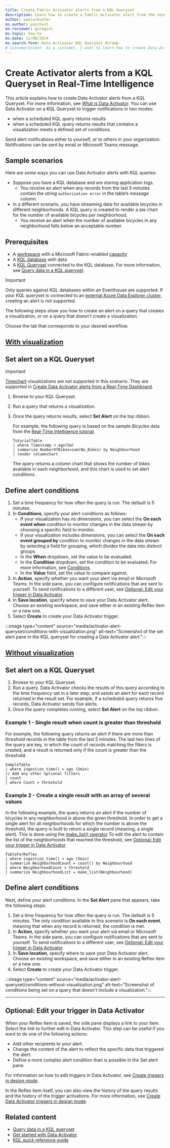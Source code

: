 ```yaml
---
title: Create Fabric Activator alerts from a KQL Queryset
description: Learn how to create a Fabric Activator alert from the results of a KQL query in a KQL Queryset in Real-Time Intelligence.
author: yaelschuster
ms.author: yaschust
ms.reviewer: guregini
ms.topic: how-to
ms.date: 11/08/2024
ms.search.form: Data Activator KQL Queryset Onramp
# CustomerIntent: As a customer, I want to learn how to create Data Activator alerts from a KQL Queryset so that I can trigger notifications when conditions are met on data in the query result.
---
```

# Create Activator alerts from a KQL Queryset in Real-Time Intelligence

This article explains how to create Data Activator alerts from a KQL Queryset. For more information, see [What is Data Activator](activator-introduction.md).
You can use Data Activator on a KQL Queryset to trigger notifications in two modes: 
- when a scheduled KQL query returns results
- when a scheduled KQL query returns results that contains a visualization meets a defined set of conditions. 

Send alert notifications either to yourself, or to others in your organization. Notifications can be sent by email or Microsoft Teams message.

## Sample scenarios

Here are some ways you can use Data Activator alerts with KQL queries:

* Suppose you have a KQL database and are storing application logs.
    * You receive an alert when any records from the last 5 minutes contain the string `authorization error` in the table’s *message* column.
* In a different scenario, you have streaming data for available bicycles in different neighborhoods. A KQL query is created to render a pie chart for the number of available bicycles per neighborhood.
    * You receive an alert when the number of available bicycles in any neighborhood falls below an acceptable number.

## Prerequisites

* A [workspace](../../get-started/create-workspaces.md) with a Microsoft Fabric-enabled [capacity](../../enterprise/licenses.md#capacity)
* A [KQL database](../../real-time-intelligence/create-database.md) with data
* A [KQL Queryset](../../real-time-intelligence/create-query-set.md) connected to the KQL database. For more information, see [Query data in a KQL queryset](../../real-time-intelligence/kusto-query-set.md).

> [!IMPORTANT]
> Only queries against KQL databases within an Eventhouse are supported. If your KQL queryset is connected to an [external Azure Data Explorer cluster](../kusto-query-set.md#select-a-database), creating an alert is not supported. 

The following steps show you how to create an alert on a query that creates a visualization, or on a query that doesn't create a visualization.

Choose the tab that corresponds to your desired workflow.

## [With visualization](#tab/visualization)

## Set alert on a KQL Queryset

> [!IMPORTANT]
> [Timechart](/kusto/query/visualization-timechart?view=microsoft-fabric&preserve-view=true) visualizations are not supported in this scenario. They are supported in [Create Data Activator alerts from a Real-Time Dashboard](activator-get-data-real-time-dashboard.md).

1. Browse to your KQL Queryset.
1. Run a query that returns a visualization.
1. Once the query returns results, select **Set Alert** on the top ribbon.

    For example, the following query is based on the sample *Bicycles* data from the [Real-Time Intelligence tutorial](../../real-time-intelligence/tutorial-introduction.md).

    ```kusto
    TutorialTable
    | where Timestamp < ago(5m)
    | summarize NumberOfBikes=sum(No_Bikes) by Neighbourhood
    | render columnchart
    ```

    The query returns a column chart that shows the number of bikes available in each neighborhood, and this chart is used to set alert conditions.

## Define alert conditions

1. Set a time frequency for how often the query is run. The default is 5 minutes.
1. In **Conditions**, specify your alert conditions as follows:
    * If your visualization has no dimensions, you can select the **On each event when** condition to monitor changes in the data stream by choosing a specific field to monitor.
    * If your visualization includes dimensions, you can select the **On each event grouped by** condition to monitor changes in the data stream by selecting a field for grouping, which divides the data into distinct groups
    * In the **When** dropdown, set the value to be evaluated.
    * In the **Condition** dropdown, set the condition to be evaluated. For more information, see [Conditions](activator-detection-conditions.md#conditions).
    * In the **Value** field, set the value to compare against.
1. In **Action**, specify whether you want your alert via email or Microsoft Teams. In the side pane, you can configure notifications that are sent to yourself. To send notifications to a different user, see [Optional: Edit your trigger in Data Activator](#optional-edit-your-trigger-in-data-activator).
1. In **Save location**, specify where to save your Data Activator alert. Choose an existing workspace, and save either in an existing Reflex item or a new one.
1. Select **Create** to create your Data Activator trigger.

:::image type="content" source="media/activator-alert-queryset/conditions-with-visualization.png" alt-text="Screenshot of the set alert pane in the KQL queryset for creating a Data Activator alert.":::

## [Without visualization](#tab/no-visualization)

## Set alert on a KQL Queryset

1. Browse to your KQL Queryset.
1. Run a query. Data Activator checks the results of this query according to the time frequency set in a later step, and sends an alert for each record returned in the result set. For example, if a scheduled query returns five records, Data Activator sends five alerts.
1. Once the query completes running, select **Set Alert** on the top ribbon.

### Example 1 - Single result when count is greater than threshold

For example, the following query returns an alert if there are more than *threshold* records in the table from the last 5 minutes. The last two lines of the query are key, in which the count of records matching the filters is created, and a result is returned only if the count is greater than the threshold.

```kusto
SampleTable 
| where ingestion_time() > ago (5min)
// Add any other optional filters
| count 
| where Count > threshold
```

### Example 2 - Create a single result with an array of several values

In the following example, the query returns an alert if the number of bicycles in any neighborhood is above the given threshold. In order to get a single alert for all neighborhoods for which the number is above the threshold, the query is built to return a single record (meaning, a single alert). This is done using the [make_list() operator](/kusto/query/make-list-aggregation-function?view=microsoft-fabric&preserve-view=true) To edit the alert to contain the list of the neighborhoods that reached the threshold, see [Optional: Edit your trigger in Data Activator](#optional-edit-your-trigger-in-data-activator).

```kusto
TableForReflex
| where ingestion_time() > ago (5min)
| summarize NeighborhoodCount = count() by Neighbourhood
| where NeighborhoodCount > threshold
| summarize NeighbourhoodList = make_list(Neighbourhood)
```

## Define alert conditions

Next, define your alert conditions. In the **Set Alert** pane that appears, take the following steps:

1. Set a time frequency for how often the query is run. The default is 5 minutes.
    The only condition available in this scenario is **On each event**, meaning that when any record is returned, the condition is met.
1. In **Action**, specify whether you want your alert via email or Microsoft Teams. In the side pane, you can configure notifications that are sent to yourself. To send notifications to a different user, see [Optional: Edit your trigger in Data Activator](#optional-edit-your-trigger-in-data-activator).
1. In **Save location**, specify where to save your Data Activator alert. Choose an existing workspace, and save either in an existing Reflex item or a new one.
1. Select **Create** to create your Data Activator trigger.

:::image type="content" source="media/activator-alert-queryset/conditions-without-visualization.png" alt-text="Screenshot of conditions being set on a query that doesn't include a visualization.":::

---

## Optional: Edit your trigger in Data Activator

When your Reflex item is saved, the side pane displays a link to your item. Select the link to further edit in Data Activator. This step can be useful if you want to do one of the following actions:

* Add other recipients to your alert.
* Change the content of the alert to reflect the specific data that triggered the alert.
* Define a more complex alert condition than is possible in the Set alert pane.

For information on how to edit triggers in Data Activator, see [Create triggers in design mode](activator-create-activators.md).

In the Reflex item itself, you can also view the history of the query results and the history of the trigger activations. For more information, see [Create Data Activator triggers in design mode](activator-create-activators.md).

<!-- ## Limitations on query result set that returns a time chart with a time axis

If you have a result set with a chart that has a time axis, Data Activator reads the measure value exactly once for each point on the time axis. For more information, see [Limitations on charts with a time axis](data-activator-get-data-real-time-dashboard.md#limitations-on-charts-with-a-time-axis).

To work around this limitation, you can add a line to the query so that the end time of the time filter ends at 'one bin before,' and the last bin does not change. 

```kusto
TableForReflex
| extend ingestionTime = ingestion_time()
| where ingestionTime between (startTime..bin(endTime, 10min))
| summarize count = count() by  bin(ingestionTime, 10min)
```
-->

## Related content

* [Query data in a KQL queryset](../../real-time-intelligence/kusto-query-set.md)
* [Get started with Data Activator](activator-get-started.md)
* [KQL quick reference guide](/kusto/query/kql-quick-reference)
